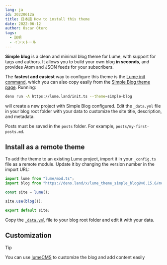 ```yaml
---
lang: ja
id: 20220612a
title: 日本語 How to install this theme
date: 2022-06-12
author: Óscar Otero
tags:
  - 説明
  - インストール
---
```


**Simple blog** is a clean and minimal blog theme for Lume, with support for
tags and authors. It allows you to build your own blog **in seconds**, and
provides Atom and JSON feeds for your subscribers.

<!--more-->

The **fastest and easiest** way to configure this theme is the
[Lume init command](https://deno.land/x/lume_init), which you can also copy
easily from the [Simple Blog theme page](https://lume.land/theme/simple-blog/).
Running:

```bash
deno run -A https://lume.land/init.ts --theme=simple-blog
```

will create a new project with Simple Blog configured. Edit the `_data.yml` file
in your blog root folder with your data to customize the site title,
description, and metadata.

Posts must be saved in the `posts` folder. For example,
`posts/my-first-posts.md`.

## Install as a remote theme

To add the theme to an existing Lume project, import it in your `_config.ts`
file as a remote module. Update it by changing the version number in the import
URL:

```ts
import lume from "lume/mod.ts";
import blog from "https://deno.land/x/lume_theme_simple_blog@v0.15.6/mod.ts";

const site = lume();

site.use(blog());

export default site;
```

Copy the
[`_data.yml`](https://github.com/lumeland/theme-simple-blog/blob/main/src/_data.yml)
file to your blog root folder and edit it with your data.

## Customization

> [!tip]
>
> You can use [lumeCMS](https://lume.land/cms) to customize the blog and add
> content easily
